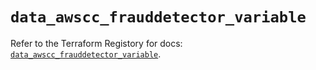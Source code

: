 # `data_awscc_frauddetector_variable`

Refer to the Terraform Registory for docs: [`data_awscc_frauddetector_variable`](https://registry.terraform.io/providers/hashicorp/awscc/0.70.0/docs/data-sources/frauddetector_variable).
